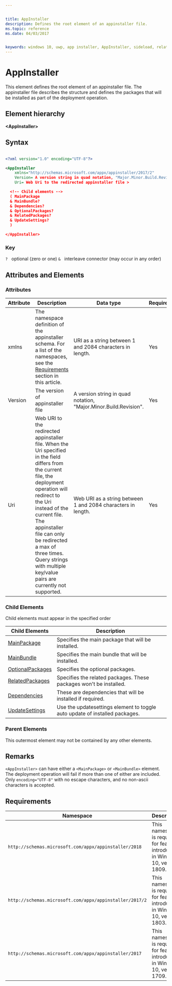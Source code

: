 ```yaml
---


title: AppInstaller
description: Defines the root element of an appinstaller file.
ms.topic: reference
ms.date: 04/03/2017


keywords: windows 10, uwp, app installer, AppInstaller, sideload, related set, optional packages
---
```


# AppInstaller

This element defines the root element of an appinstaller file. The appinstaller file describes the structure and defines the packages that will be installed as part of the deployment operation. 

## Element hierarchy

<b>&lt;AppInstaller&gt;</b>

## Syntax
``` xml

<?xml version="1.0" encoding="UTF-8"?>

<AppInstaller 
    xmlns="http://schemas.microsoft.com/appx/appinstaller/2017/2"
    Version= A version string in quad notation, "Major.Minor.Build.Revision".
    Uri= Web Uri to the redirected appinstaller file >

  <!-- Child elements -->
  ( MainPackage
  & MainBundle?
  & Dependencies?
  & OptionalPackages?
  & RelatedPackages?
  & UpdateSettings?
  )

</AppInstaller>
```

### Key
`?`   optional (zero or one)
`&`   interleave connector (may occur in any order)

## Attributes and Elements

### Attributes

| Attribute | Description | Data type | Required |
|-----------|-------------|-----------|----------|
| xmlns | The namespace definition of the appinstaller schema. For a list of the namespaces, see the [Requirements](#requirements) section in this article. | URI as a string between 1 and 2084 characters in length. |  Yes |
| Version | The version of appinstaller file |   A version string in quad notation, "Major.Minor.Build.Revision". | Yes |
| Uri | Web URI to the redirected appinstaller file. When the Uri specified in the field differs from the current file, the deployment operation will redirect to the Uri instead of the current file. The appinstaller file can only be redirected a max of three times. Query strings with multiple key/value pairs are currently not supported. | Web URI as a string between 1 and 2084 characters in length.| Yes |


### Child Elements

Child elements must appear in the specified order

| Child Elements | Description |
|----------------|-------------|
| [MainPackage](element-main-package.md) | Specifies the main package that will be installed. |
| [MainBundle](element-main-bundle.md) | Specifies the main bundle that will be installed. |
| [OptionalPackages](element-optional-packages.md) | Specifies the optional packages. |
| [RelatedPackages](element-related-packages.md) | Specifies the related packages. These packages won't be installed. |
| [Dependencies](element-dependencies.md) | These are dependencies that will be installed if required. |
| [UpdateSettings](element-update-settings.md) | Use the updatesettings element to toggle auto update of installed packages. |

### Parent Elements

This outermost element may not be contained by any other elements.

## Remarks
`<AppInstaller>` can have either a `<MainPackage>` or `<MainBundle>` element. The deployment operation will fail if more than one of either are included.
Only `encoding="UTF-8"` with no escape characters, and no non-ascii characters is accepted.

## Requirements

| Namespace | Description |
|----------------|-------------|
| `http://schemas.microsoft.com/appx/appinstaller/2018` | This namespace is required for features introduced in Windows 10, version 1809. |
| `http://schemas.microsoft.com/appx/appinstaller/2017/2` | This namespace is required for features introduced in Windows 10, version 1803. |
| `http://schemas.microsoft.com/appx/appinstaller/2017` | This namespace is required for features introduced in Windows 10, version 1709. |
